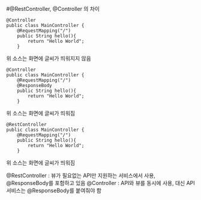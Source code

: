 #@RestController, @Controller 의 차이  

```
@Controller
public class MainController {
    @RequestMapping("/")
    public String hello(){
        return "Hello World";
    }
```
위 소스는 화면에 글씨가 띄워지지 않음
```
@Controller
public class MainController {
    @RequestMapping("/")
    @ResponseBody
    public String hello(){
        return "Hello World";
    }
```
위 소스는 화면에 글씨가 띄워짐
```
@RestController
public class MainController {
    @RequestMapping("/")
    public String hello(){
        return "Hello World";
    }
```
위 소스는 화면에 글씨가 띄워짐

@RestController : 뷰가 필요없는 API만 지원하는 서비스에서 사용, @ResponseBody를 포함하고 있음
@Controller : API와 뷰를 동시에 사용, 대신 API 서비스는 @ResponseBody를 붙여줘야 함
